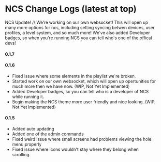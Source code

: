 # NCS Change Logs (latest at top)

NCS Update! // We're working on our own websocket! This will open up many more options for ncs, including setting syncing betwen devices, user profiles, a level system, and so much more! We've also added Developer badges, so when you're running NCS you can tell who's one of the offical devs!

#### 0.1.7


#### 0.1.6
* Fixed issue where some elements in the playlist we're broken.
* Started work on our own websocket, which will open up opertunities for much more then we have now. (WIP, Not Yet Implemented)
* Added Developer badges, so you can tell who is a developer of NCS while running it.
* Begin making the NCS theme more user friendly and nice looking. (WIP, Not Yet Implemented)

#### 0.1.5
* Added auto updating
* Added one of the admin commands
* Fixed weird issue where small screens had problems viewing the hole menu properly
* Fixed issue where icons wouldn't stay where they belong when scrolling.
